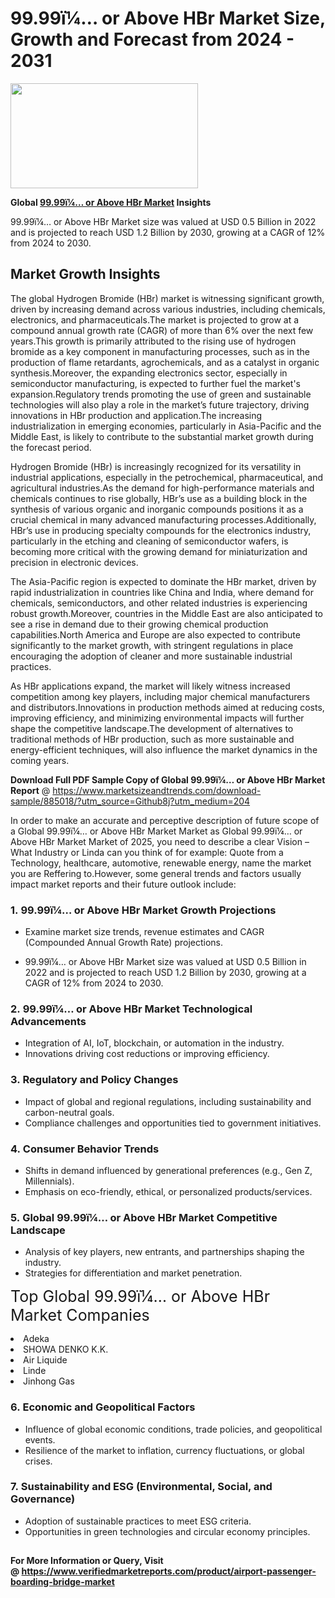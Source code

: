 <H1>99.99ï¼… or Above HBr Market Size, Growth and Forecast from 2024 - 2031</H1><img class="aligncenter size-medium wp-image-584254" src="https://thirdeyenews.in/wp-content/uploads/2024/09/Global-Market-Research-300x168.jpeg" alt="" width="300" height="168" /><p><strong>Global&nbsp;<a href="https://www.marketsizeandtrends.com/download-sample/885018/?utm_source=Github8j?utm_medium=204">99.99ï¼… or Above HBr Market</a> Insights</strong></p><p>99.99ï¼… or Above HBr Market size was valued at USD 0.5 Billion in 2022 and is projected to reach USD 1.2 Billion by 2030, growing at a CAGR of 12% from 2024 to 2030.</p><p><h2>Market Growth Insights</h2> <p>The global Hydrogen Bromide (HBr) market is witnessing significant growth, driven by increasing demand across various industries, including chemicals, electronics, and pharmaceuticals.The market is projected to grow at a compound annual growth rate (CAGR) of more than 6% over the next few years.This growth is primarily attributed to the rising use of hydrogen bromide as a key component in manufacturing processes, such as in the production of flame retardants, agrochemicals, and as a catalyst in organic synthesis.Moreover, the expanding electronics sector, especially in semiconductor manufacturing, is expected to further fuel the market's expansion.Regulatory trends promoting the use of green and sustainable technologies will also play a role in the market’s future trajectory, driving innovations in HBr production and application.The increasing industrialization in emerging economies, particularly in Asia-Pacific and the Middle East, is likely to contribute to the substantial market growth during the forecast period.</p> <p>Hydrogen Bromide (HBr) is increasingly recognized for its versatility in industrial applications, especially in the petrochemical, pharmaceutical, and agricultural industries.As the demand for high-performance materials and chemicals continues to rise globally, HBr’s use as a building block in the synthesis of various organic and inorganic compounds positions it as a crucial chemical in many advanced manufacturing processes.Additionally, HBr’s use in producing specialty compounds for the electronics industry, particularly in the etching and cleaning of semiconductor wafers, is becoming more critical with the growing demand for miniaturization and precision in electronic devices.</p> <p>The Asia-Pacific region is expected to dominate the HBr market, driven by rapid industrialization in countries like China and India, where demand for chemicals, semiconductors, and other related industries is experiencing robust growth.Moreover, countries in the Middle East are also anticipated to see a rise in demand due to their growing chemical production capabilities.North America and Europe are also expected to contribute significantly to the market growth, with stringent regulations in place encouraging the adoption of cleaner and more sustainable industrial practices.</p> <p>As HBr applications expand, the market will likely witness increased competition among key players, including major chemical manufacturers and distributors.Innovations in production methods aimed at reducing costs, improving efficiency, and minimizing environmental impacts will further shape the competitive landscape.The development of alternatives to traditional methods of HBr production, such as more sustainable and energy-efficient techniques, will also influence the market dynamics in the coming years.</p><p><span class=""><strong>Download Full PDF Sample Copy of Global 99.99ï¼… or Above HBr Market Report</strong> @ <a href="https://www.marketsizeandtrends.com/download-sample/885018/?utm_source=Github8j?utm_medium=204" target="_blank">https://www.marketsizeandtrends.com/download-sample/885018/?utm_source=Github8j?utm_medium=204</a></span></p><p>In order to make an accurate and perceptive description of future scope of a Global&nbsp;99.99ï¼… or Above HBr Market Market as Global&nbsp;99.99ï¼… or Above HBr Market Market of 2025, you need to describe a clear Vision &ndash; What Industry or Linda can you think of for example: Quote from a Technology, healthcare, automotive, renewable energy, name the market you are Reffering to.However, some general trends and factors usually impact market reports and their future outlook include:</p><h3>1.&nbsp;<strong>99.99ï¼… or Above HBr Market Growth Projections</strong></h3><ul><li>Examine market size trends, revenue estimates and CAGR (Compounded Annual Growth Rate) projections.</li><li><p>99.99ï¼… or Above HBr Market size was valued at USD 0.5 Billion in 2022 and is projected to reach USD 1.2 Billion by 2030, growing at a CAGR of 12% from 2024 to 2030.</p></li></ul><h3>2.&nbsp;<strong>99.99ï¼… or Above HBr Market Technological Advancements</strong></h3><ul><li>Integration of AI, IoT, blockchain, or automation in the industry.</li><li>Innovations driving cost reductions or improving efficiency.</li></ul><h3>3.&nbsp;<strong>Regulatory and Policy Changes</strong></h3><ul><li>Impact of global and regional regulations, including sustainability and carbon-neutral goals.</li><li>Compliance challenges and opportunities tied to government initiatives.</li></ul><h3>4.&nbsp;<strong>Consumer Behavior Trends</strong></h3><ul><li>Shifts in demand influenced by generational preferences (e.g., Gen Z, Millennials).</li><li>Emphasis on eco-friendly, ethical, or personalized products/services.</li></ul><h3>5.&nbsp;<strong>Global 99.99ï¼… or Above HBr Market Competitive Landscape</strong></h3><ul><li>Analysis of key players, new entrants, and partnerships shaping the industry.</li><li>Strategies for differentiation and market penetration.</li></ul><p data-pm-slice="1 1 []"><span style="color: inherit; font-family: inherit; font-size: 25px;">Top Global 99.99ï¼… or Above HBr Market Companies</span></p><div class="" data-test-id=""><p><li>Adeka</li><li> SHOWA DENKO K.K.</li><li> Air Liquide</li><li> Linde</li><li> Jinhong Gas</li></p></div><h3>6.&nbsp;<strong>Economic and Geopolitical Factors</strong></h3><ul><li>Influence of global economic conditions, trade policies, and geopolitical events.</li><li>Resilience of the market to inflation, currency fluctuations, or global crises.</li></ul><h3>7.&nbsp;<strong>Sustainability and ESG (Environmental, Social, and Governance)</strong></h3><ul><li>Adoption of sustainable practices to meet ESG criteria.</li><li>Opportunities in green technologies and circular economy principles.</li></ul><h2><strong style="font-size: 14px;">For More Information or Query, Visit @&nbsp;</strong><a style="background-color: #ffffff; font-size: 14px;" href="https://www.marketsizeandtrends.com/report/99-99-or-above-hbr-market/" target="_blank">https://www.verifiedmarketreports.com/product/airport-passenger-boarding-bridge-market</a></h2>
